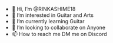 - 👋 Hi, I’m @RINKASHIME18
- 👀 I’m interested in Guitar and Arts
- 🌱 I’m currently learning Guitar
- 💞️ I’m looking to collaborate on Anyone
- 📫 How to reach me DM me on Discord

<!---
RINKASHIME18/RINKASHIME18 is a ✨ special ✨ repository because its `README.md` (this file) appears on your GitHub profile.
You can click the Preview link to take a look at your changes.
--->
